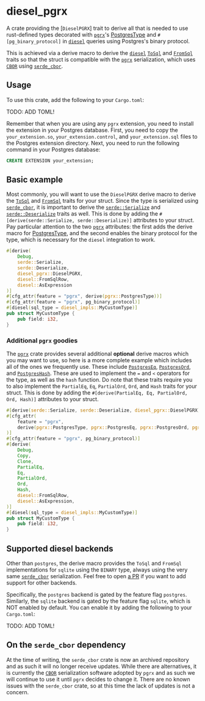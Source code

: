 # diesel_pgrx

A crate providing the [`DieselPGRX`] trait to derive all that is needed to use rust-defined types decorated with [`pgrx`](https://github.com/pgcentralfoundation/pgrx)'s [PostgresType](https://docs.rs/pgrx/latest/pgrx/datum/trait.PostgresType.html) and `#[pg_binary_protocol]` in [`diesel`](https://github.com/diesel-rs/diesel) queries using Postgres's binary protocol.

This is achieved via a derive macro to derive the [`diesel`](https://github.com/diesel-rs/diesel) [`ToSql`](https://docs.rs/diesel/latest/diesel/serialize/trait.ToSql.html) and [`FromSql`](https://docs.rs/diesel/latest/diesel/deserialize/trait.FromSql.html) traits so that the struct is compatible with the [`pgrx`](https://github.com/pgcentralfoundation/pgrx) serialization, which uses [`CBOR`](https://en.wikipedia.org/wiki/CBOR) using [`serde_cbor`](https://docs.rs/serde_cbor/latest/serde_cbor/).

## Usage

To use this crate, add the following to your `Cargo.toml`:

TODO: ADD TOML!

Remember that when you are using any `pgrx` extension, you need to install the extension in your Postgres database. First, you need to copy the `your_extension.so`, `your_extension.control`, and `your_extension.sql` files to the Postgres extension directory. Next, you need to run the following command in your Postgres database:

```sql
CREATE EXTENSION your_extension;
```

## Basic example

Most commonly, you will want to use the `DieselPGRX` derive macro to derive the [`ToSql`](https://docs.rs/diesel/latest/diesel/serialize/trait.ToSql.html) and [`FromSql`](https://docs.rs/diesel/latest/diesel/deserialize/trait.FromSql.html) traits for your struct. Since the type is serialized using [`serde_cbor`](https://docs.rs/serde_cbor/latest/serde_cbor/), it is important to derive the [`serde::Serialize`](https://docs.rs/serde/latest/serde/trait.Serialize.html) and [`serde::Deserialize`](https://docs.rs/serde/latest/serde/trait.Deserialize.html) traits as well. This is done by adding the `#[derive(serde::Serialize, serde::Deserialize)]` attributes to your struct.
Pay particular attention to the two [`pgrx`](https://github.com/pgcentralfoundation/pgrx) attributes: the first adds the derive macro for [PostgresType](https://docs.rs/pgrx/latest/pgrx/datum/trait.PostgresType.html), and the second enables the binary protocol for the type, which is necessary for the `diesel` integration to work.

```rust
#[derive(
    Debug,
    serde::Serialize,
    serde::Deserialize,
    diesel_pgrx::DieselPGRX,
    diesel::FromSqlRow,
    diesel::AsExpression
)]
#[cfg_attr(feature = "pgrx", derive(pgrx::PostgresType))]
#[cfg_attr(feature = "pgrx", pg_binary_protocol)]
#[diesel(sql_type = diesel_impls::MyCustomType)]
pub struct MyCustomType {
    pub field: i32,
}
```

### Additional `pgrx` goodies

The [`pgrx`](https://github.com/pgcentralfoundation/pgrx) crate provides several additional **optional** derive macros which you may want to use, so here is a more complete example which includes all of the ones we frequently use. These include [`PostgresEq`](https://docs.rs/pgrx/latest/pgrx/trait.PostgresEq.html), [`PostgresOrd`](https://docs.rs/pgrx/latest/pgrx/trait.PostgresOrd.html), and [`PostgresHash`](https://docs.rs/pgrx/latest/pgrx/trait.PostgresHash.html). These are used to implement the `=` and `<` operators for the type, as well as the `hash` function. Do note that these traits require you to also implement the `PartialEq`, `Eq`, `PartialOrd`, `Ord`, and `Hash` traits for your struct. This is done by adding the `#[derive(PartialEq, Eq, PartialOrd, Ord, Hash)]` attributes to your struct.

```rust
#[derive(serde::Serialize, serde::Deserialize, diesel_pgrx::DieselPGRX)]
#[cfg_attr(
    feature = "pgrx",
    derive(pgrx::PostgresType, pgrx::PostgresEq, pgrx::PostgresOrd, pgrx::PostgresHash)
)]
#[cfg_attr(feature = "pgrx", pg_binary_protocol)]
#[derive(
    Debug,
    Copy,
    Clone,
    PartialEq,
    Eq,
    PartialOrd,
    Ord,
    Hash,
    diesel::FromSqlRow,
    diesel::AsExpression,
)]
#[diesel(sql_type = diesel_impls::MyCustomType)]
pub struct MyCustomType {
    pub field: i32,
}
```

## Supported diesel backends

Other than `postgres`, the derive macro provides the `ToSql` and `FromSql` implementations for `sqlite` using the `BINARY` type, always using the very same [`serde_cbor`](https://docs.rs/serde_cbor/latest/serde_cbor/) serialization. Feel free to open [a PR](https://github.com/earth-metabolome-initiative/emi-monorepo/pulls) if you want to add support for other backends.

Specifically, the `postgres` backend is gated by the feature flag `postgres`. Similarly, the `sqlite` backend is gated by the feature flag `sqlite`, which is NOT enabled by default. You can enable it by adding the following to your `Cargo.toml`:

TODO: ADD TOML!

## On the `serde_cbor` dependency

At the time of writing, the `serde_cbor` crate is now an archived repository and as such it will no longer receive updates. While there are alternatives, it is currently the [`CBOR`](https://en.wikipedia.org/wiki/CBOR) serialization software adopted by `pgrx` and as such we will continue to use it until `pgrx` decides to change it. There are no known issues with the `serde_cbor` crate, so at this time the lack of updates is not a concern.
